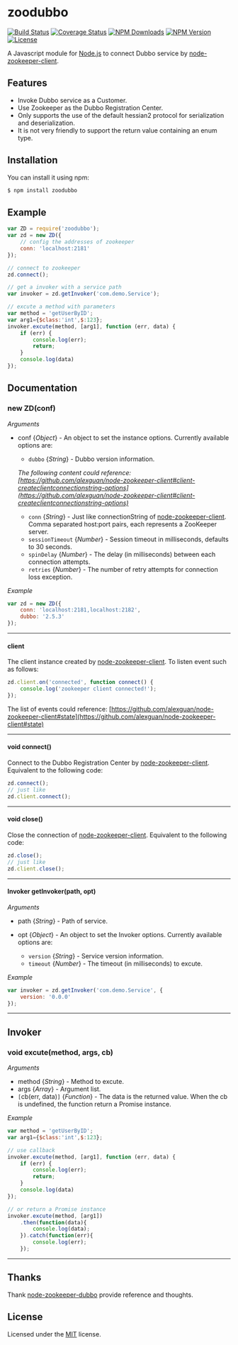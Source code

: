 # zoodubbo

[![Build Status](https://api.travis-ci.org/Corey600/zoodubbo.svg)](http://travis-ci.org/Corey600/zoodubbo)
[![Coverage Status](https://coveralls.io/repos/github/Corey600/zoodubbo/badge.svg)](https://coveralls.io/github/Corey600/zoodubbo)
[![NPM Downloads](https://img.shields.io/npm/dm/zoodubbo.svg?style=flat)](https://www.npmjs.org/package/zoodubbo)
[![NPM Version](http://img.shields.io/npm/v/zoodubbo.svg?style=flat)](https://www.npmjs.org/package/zoodubbo)
[![License](https://img.shields.io/npm/l/zoodubbo.svg?style=flat)](https://www.npmjs.org/package/zoodubbo)

A Javascript module for 
[Node.js](http://nodejs.org)
to connect Dubbo service by
[node-zookeeper-client](https://github.com/alexguan/node-zookeeper-client).

## Features

- Invoke Dubbo service as a Customer.
- Use Zookeeper as the Dubbo Registration Center.
- Only supports the use of the default hessian2 protocol for serialization and deserialization.
- It is not very friendly to support the return value containing an enum type. 

## Installation

You can install it using npm:

```bash
$ npm install zoodubbo
```

## Example

```javascript
var ZD = require('zoodubbo');
var zd = new ZD({
    // config the addresses of zookeeper
    conn: 'localhost:2181'
});

// connect to zookeeper
zd.connect();

// get a invoker with a service path
var invoker = zd.getInvoker('com.demo.Service');

// excute a method with parameters
var method = 'getUserByID';
var arg1={$class:'int',$:123};
invoker.excute(method, [arg1], function (err, data) {
    if (err) {
        console.log(err);
        return;
    }
    console.log(data)
});
```

## Documentation

### new ZD(conf)

*Arguments*

* conf {*Object*} - An object to set the instance options. Currently available options are:

    * `dubbo` {*String*} - Dubbo version information.

    *The following content could reference: [https://github.com/alexguan/node-zookeeper-client#client-createclientconnectionstring-options](https://github.com/alexguan/node-zookeeper-client#client-createclientconnectionstring-options)*
    * `conn` {*String*} - Just like connectionString of [node-zookeeper-client](https://github.com/alexguan/node-zookeeper-client). Comma separated host:port pairs, each represents a ZooKeeper server.
    * `sessionTimeout` {*Number*} - Session timeout in milliseconds, defaults to 30 seconds.
    * `spinDelay` {*Number*} - The delay (in milliseconds) between each connection attempts.
    * `retries` {*Number*} - The number of retry attempts for connection loss exception.

*Example*

```javascript
var zd = new ZD({
    conn: 'localhost:2181,localhost:2182',
    dubbo: '2.5.3'
});
```

----

#### client

The client instance created by [node-zookeeper-client](https://github.com/alexguan/node-zookeeper-client). To listen event such as follows:

```javascript
zd.client.on('connected', function connect() {
    console.log('zookeeper client connected!');
});
```

The list of events could reference: [https://github.com/alexguan/node-zookeeper-client#state](https://github.com/alexguan/node-zookeeper-client#state)

----

#### void connect()

Connect to the Dubbo Registration Center by [node-zookeeper-client](https://github.com/alexguan/node-zookeeper-client). Equivalent to the following code:

```javascript
zd.connect();
// just like
zd.client.connect();
```

----

#### void close()

Close the connection of [node-zookeeper-client](https://github.com/alexguan/node-zookeeper-client). Equivalent to the following code:

```javascript
zd.close();
// just like
zd.client.close();
```

----

#### Invoker getInvoker(path, opt)

*Arguments*

* path {*String*} - Path of service.
* opt {*Object*} - An object to set the Invoker options. Currently available options are:

    * `version` {*String*} - Service version information.
    * `timeout` {*Number*} - The timeout (in milliseconds) to excute.

*Example*

```javascript
var invoker = zd.getInvoker('com.demo.Service', {
    version: '0.0.0'
});
```

----

## Invoker

### void excute(method, args, cb)

*Arguments*

* method {*String*} - Method to excute.
* args {*Array*} - Argument list.
* `[`cb(err, data)`]` {*Function*} - The data is the returned value. When the cb is undefined, the function return a Promise instance.

*Example*

```javascript
var method = 'getUserByID';
var arg1={$class:'int',$:123};

// use callback
invoker.excute(method, [arg1], function (err, data) {
    if (err) {
        console.log(err);
        return;
    }
    console.log(data)
});

// or return a Promise instance
invoker.excute(method, [arg1])
    .then(function(data){
        console.log(data);
    }).catch(function(err){
        console.log(err);
    });
```

----

## Thanks

Thank 
[node-zookeeper-dubbo](https://github.com/p412726700/node-zookeeper-dubbo)
provide reference and thoughts.

## License

Licensed under the 
[MIT](http://opensource.org/licenses/MIT)
license.
